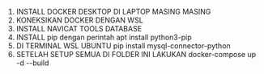 1. INSTALL DOCKER DESKTOP DI LAPTOP MASING MASING
2. KONEKSIKAN DOCKER DENGAN WSL
3. INSTALL NAVICAT TOOLS DATABASE
4. INSTALL pip dengan perintah apt install python3-pip
5. DI TERMINAL WSL UBUNTU pip install mysql-connector-python
6. SETELAH SETUP SEMUA DI FOLDER INI LAKUKAN docker-compose up -d --build